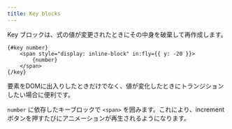 ```yaml
---
title: Key blocks
---
```


Key ブロックは、式の値が変更されたときにその中身を破棄して再作成します。

```svelte
{#key number}
	<span style="display: inline-block" in:fly={{ y: -20 }}>
		{number}
	</span>
{/key}
```

要素をDOMに出入りしたときだけでなく、値が変化したときにトランジションしたい場合に便利です。

`number` に依存したキーブロックで `<span>` を囲みます。これにより、increment ボタンを押すたびにアニメーションが再生されるようになります。
